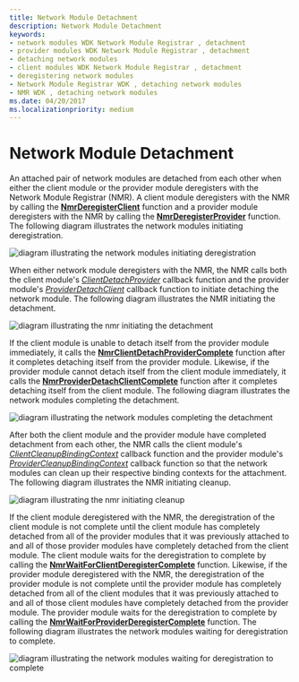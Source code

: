 ```yaml
---
title: Network Module Detachment
description: Network Module Detachment
keywords:
- network modules WDK Network Module Registrar , detachment
- provider modules WDK Network Module Registrar , detachment
- detaching network modules
- client modules WDK Network Module Registrar , detachment
- deregistering network modules
- Network Module Registrar WDK , detaching network modules
- NMR WDK , detaching network modules
ms.date: 04/20/2017
ms.localizationpriority: medium
---
```


# Network Module Detachment


An attached pair of network modules are detached from each other when either the client module or the provider module deregisters with the Network Module Registrar (NMR). A client module deregisters with the NMR by calling the [**NmrDeregisterClient**](/windows-hardware/drivers/ddi/netioddk/nf-netioddk-nmrderegisterclient) function and a provider module deregisters with the NMR by calling the [**NmrDeregisterProvider**](/windows-hardware/drivers/ddi/netioddk/nf-netioddk-nmrderegisterprovider) function. The following diagram illustrates the network modules initiating deregistration.

![diagram illustrating the network modules initiating deregistration](images/nmrdetach1.png)

When either network module deregisters with the NMR, the NMR calls both the client module's [*ClientDetachProvider*](/windows-hardware/drivers/ddi/netioddk/nc-netioddk-npi_client_detach_provider_fn) callback function and the provider module's [*ProviderDetachClient*](/windows-hardware/drivers/ddi/netioddk/nc-netioddk-npi_provider_detach_client_fn) callback function to initiate detaching the network module. The following diagram illustrates the NMR initiating the detachment.

![diagram illustrating the nmr initiating the detachment](images/nmrdetach2.png)

If the client module is unable to detach itself from the provider module immediately, it calls the [**NmrClientDetachProviderComplete**](/windows-hardware/drivers/ddi/netioddk/nf-netioddk-nmrclientdetachprovidercomplete) function after it completes detaching itself from the provider module. Likewise, if the provider module cannot detach itself from the client module immediately, it calls the [**NmrProviderDetachClientComplete**](/windows-hardware/drivers/ddi/netioddk/nf-netioddk-nmrproviderdetachclientcomplete) function after it completes detaching itself from the client module. The following diagram illustrates the network modules completing the detachment.

![diagram illustrating the network modules completing the detachment](images/nmrdetach3.png)


After both the client module and the provider module have completed detachment from each other, the NMR calls the client module's [*ClientCleanupBindingContext*](/windows-hardware/drivers/ddi/netioddk/nc-netioddk-npi_client_cleanup_binding_context_fn) callback function and the provider module's [*ProviderCleanupBindingContext*](/windows-hardware/drivers/ddi/netioddk/nc-netioddk-npi_provider_cleanup_binding_context_fn) callback function so that the network modules can clean up their respective binding contexts for the attachment. The following diagram illustrates the NMR initiating cleanup.

![diagram illustrating the nmr initiating cleanup](images/nmrdetach4.png)


If the client module deregistered with the NMR, the deregistration of the client module is not complete until the client module has completely detached from all of the provider modules that it was previously attached to and all of those provider modules have completely detached from the client module. The client module waits for the deregistration to complete by calling the [**NmrWaitForClientDeregisterComplete**](/windows-hardware/drivers/ddi/netioddk/nf-netioddk-nmrwaitforclientderegistercomplete) function. Likewise, if the provider module deregistered with the NMR, the deregistration of the provider module is not complete until the provider module has completely detached from all of the client modules that it was previously attached to and all of those client modules have completely detached from the provider module. The provider module waits for the deregistration to complete by calling the [**NmrWaitForProviderDeregisterComplete**](/windows-hardware/drivers/ddi/netioddk/nf-netioddk-nmrwaitforproviderderegistercomplete) function. The following diagram illustrates the network modules waiting for deregistration to complete.

![diagram illustrating the network modules waiting for deregistration to complete](images/nmrdetach5.png)
